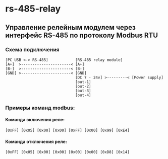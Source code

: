 # rs-485-relay
## Управление релейным модулем через интерфейс RS-485 по протоколу Modbus RTU

### Схема подключения

```
[PC USB <-> RS-485]            [RS-485 relay module]
[A+]  >----------------------< [A+]
[B-]  >----------------------< [B-]
[GND] >----------------------< [GND]
                               [DC 7 - 24v] >---------< [Power supply]
                               [out-1]
                               [out-2]
                               [out-3]
                               [out-4]
```

### Примеры команд modbus:
#### Команда включения реле:
```
[0xFF] [0x05] [0x00] [0x00] [0xFF] [0x00] [0x99] [0xE4]
```

#### Команда отключения реле:
```
[0xFF] [0x05] [0x00] [0x00] [0x00] [0x00] [0xD8] [0x14]
```
